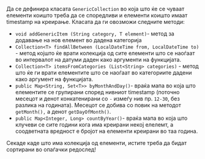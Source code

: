 Да се дефинира класата `GenericCollection` во која што ќе се чуваат елементи коишто треба да се споредливи и елементи коишто имаат timestamp на креирање. Класата да ги овозможи следните методи:

- `void addGenericItem (String category, T element)`- метод за додавање на нов елемент во дадена категорија
- `Collection<T> findAllBetween (LocalDateTime from, LocalDateTime to)` - метод којшто ќе врати колекција од сите елементи што се наоѓаат во интервалот на датуми даден како аргументи на функцијата. 
- `Collection<T> itemsFromCategories (List<String> categories)` - метод што ќе ги врати елементите што се наоѓаат во категориите дадени како аргумент на функцијата.
- `public Map<String, Set<Т>> byMonthAndDay()`- враќа мапа во која што елементите се групирани според нивниот timestamp (поточно месецот и денот конкатенирани со `-` измеѓу нив пр. `12-30`, без разлика на годината). Месецот се добива со повик на методот `getMonth(),` а денот `getDayOfMonth()`.
- `public Map<Integer, Long> countByYear()`- враќа мапа во која што клучеви се сите години кога има креирани некој елелемт, а соодветната вредност е бројот на елементи креирани во таа година. 

Секаде каде што има колекција од елементи, истите треба да бидат сортирани во опаѓачки редослед!